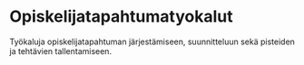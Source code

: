 # Opiskelijatapahtumatyokalut
Työkaluja opiskelijatapahtuman järjestämiseen, suunnitteluun sekä pisteiden ja tehtävien tallentamiseen.
